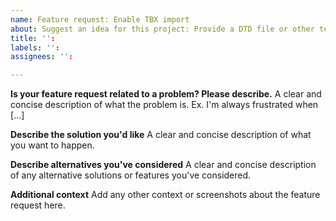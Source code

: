 ```yaml
---
name: Feature request: Enable TBX import 
about: Suggest an idea for this project: Provide a DTD file or other template that can be used under "Use your own schema" to correctly import TBX-basic files or provide a sample structure that I can recreate manually to correctly import TBX files.
title: '':
labels: '':
assignees: '':

---
```


**Is your feature request related to a problem? Please describe.**
A clear and concise description of what the problem is. Ex. I'm always frustrated when [...]

**Describe the solution you'd like**
A clear and concise description of what you want to happen.

**Describe alternatives you've considered**
A clear and concise description of any alternative solutions or features you've considered.

**Additional context**
Add any other context or screenshots about the feature request here.
